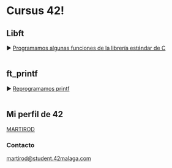 <h1>Cursus 42!</h1>

## Libft
► [Programamos algunas funciones de la librería estándar de C](https://github.com/ME0094/Cursus42/tree/5eaa699febb18d26c32e3df830f74f21964800ce/Libft)
<br>
<br>
## ft_printf
► [Reprogramamos printf](https://github.com/ME0094/Cursus42/tree/5eaa699febb18d26c32e3df830f74f21964800ce/ft_printf)
<br>
<br>

## Mi perfil de 42
[MARTIROD](https://profile.intra.42.fr/users/martirod)

### Contacto 

martirod@student.42malaga.com
